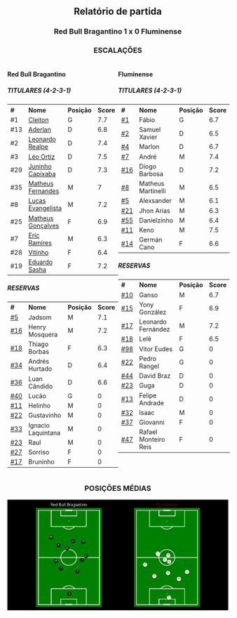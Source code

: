 <h2 style="text-align: center;">Relatório de partida</h3>

<h3 style="text-align: center;">Red Bull Bragantino 1 x 0 Fluminense</h3>

<h3 style="text-align: center;">ESCALAÇÕES</h3>

<div style="text-align: left; display: grid; grid-template-columns: 1fr 1fr;">
  <div>
    <h4>Red Bull Bragantino</h4>
    <table>
        <h5>TITULARES (4-2-3-1)</h5>
        <th>
        #
        </th>
        <th>
        Nome
        </th>
        <th>
        Posição
        </th>
        <th>
        Score
        </th>
        <tr>
            <td>#1
            </td>
            <td><a href="../players/11067443_844576.md">Cleiton</a>
            </td>
            <td>G
            </td>
            <td>7.7
            </td>
        </tr><tr>
            <td>#13
            </td>
            <td><a href="../players/11067443_584432.md">Aderlan</a>
            </td>
            <td>D
            </td>
            <td>6.8
            </td>
        </tr><tr>
            <td>#2
            </td>
            <td><a href="../players/11067443_977676.md">Leonardo Realpe</a>
            </td>
            <td>D
            </td>
            <td>7.4
            </td>
        </tr><tr>
            <td>#3
            </td>
            <td><a href="../players/11067443_869643.md">Léo Ortiz</a>
            </td>
            <td>D
            </td>
            <td>7.5
            </td>
        </tr><tr>
            <td>#29
            </td>
            <td><a href="../players/11067443_870556.md">Juninho Capixaba</a>
            </td>
            <td>D
            </td>
            <td>7.3
            </td>
        </tr><tr>
            <td>#35
            </td>
            <td><a href="../players/11067443_840150.md">Matheus Fernandes</a>
            </td>
            <td>M
            </td>
            <td>7
            </td>
        </tr><tr>
            <td>#8
            </td>
            <td><a href="../players/11067443_331397.md">Lucas Evangelista</a>
            </td>
            <td>M
            </td>
            <td>7.2
            </td>
        </tr><tr>
            <td>#25
            </td>
            <td><a href="../players/11067443_1175553.md">Matheus Gonçalves</a>
            </td>
            <td>F
            </td>
            <td>6.9
            </td>
        </tr><tr>
            <td>#7
            </td>
            <td><a href="../players/11067443_950545.md">Eric Ramires</a>
            </td>
            <td>M
            </td>
            <td>6.3
            </td>
        </tr><tr>
            <td>#28
            </td>
            <td><a href="../players/11067443_982405.md">Vitinho</a>
            </td>
            <td>F
            </td>
            <td>6.4
            </td>
        </tr><tr>
            <td>#19
            </td>
            <td><a href="../players/11067443_143846.md">Eduardo Sasha</a>
            </td>
            <td>F
            </td>
            <td>7.2
            </td>
        </tr>
        </table>
        <table>
        <h5> RESERVAS</h5>
        <th>
        #
        </th>
        <th>
        Nome
        </th>
        <th>
        Posição
        </th>
        <th>
        Score
        </th>
        <tr>
            <td><a href="./players/11067443_964127.md">#5</a>
            </td>
            <td>Jadsom
            </td>
            <td>M
            </td>
            <td>7.1
            </td>
        </tr><tr>
            <td><a href="./players/11067443_1170680.md">#16</a>
            </td>
            <td>Henry Mosquera
            </td>
            <td>M
            </td>
            <td>7.2
            </td>
        </tr><tr>
            <td><a href="./players/11067443_1018547.md">#18</a>
            </td>
            <td>Thiago Borbas
            </td>
            <td>F
            </td>
            <td>6.3
            </td>
        </tr><tr>
            <td><a href="./players/11067443_987589.md">#34</a>
            </td>
            <td>Andrés Hurtado
            </td>
            <td>D
            </td>
            <td>6.4
            </td>
        </tr><tr>
            <td><a href="./players/11067443_905459.md">#36</a>
            </td>
            <td>Luan Cândido
            </td>
            <td>D
            </td>
            <td>6.6
            </td>
        </tr><tr>
            <td><a href="./players/11067443_981586.md">#40</a>
            </td>
            <td>Lucão
            </td>
            <td>G
            </td>
            <td>0
            </td>
        </tr><tr>
            <td><a href="./players/11067443_906837.md">#11</a>
            </td>
            <td>Helinho
            </td>
            <td>M
            </td>
            <td>0
            </td>
        </tr><tr>
            <td><a href="./players/11067443_1463904.md">#22</a>
            </td>
            <td>Gustavinho
            </td>
            <td>M
            </td>
            <td>0
            </td>
        </tr><tr>
            <td><a href="./players/11067443_948004.md">#33</a>
            </td>
            <td>Ignacio Laquintana
            </td>
            <td>M
            </td>
            <td>0
            </td>
        </tr><tr>
            <td><a href="./players/11067443_870760.md">#23</a>
            </td>
            <td>Raul
            </td>
            <td>M
            </td>
            <td>0
            </td>
        </tr><tr>
            <td><a href="./players/11067443_1105595.md">#27</a>
            </td>
            <td>Sorriso
            </td>
            <td>F
            </td>
            <td>0
            </td>
        </tr><tr>
            <td><a href="./players/11067443_1124246.md">#17</a>
            </td>
            <td>Bruninho
            </td>
            <td>F
            </td>
            <td>0
            </td>
        </tr>
     </table>
</div>
  <div>
    <h4>Fluminense</h4>
    <table>
        <h5>TITULARES (4-2-3-1)</h5>
        <th>
        #
        </th>
        <th>
        Nome
        </th>
        <th>
        Posição
        </th>
        <th>
        Score
        </th>
        <tr>
            <td><a href="./players/11067443_17785.md">#1</a>
            </td>
            <td>Fábio
            </td>
            <td>G
            </td>
            <td>6.7
            </td>
        </tr><tr>
            <td><a href="./players/11067443_795773.md">#2</a>
            </td>
            <td>Samuel Xavier
            </td>
            <td>D
            </td>
            <td>6.5
            </td>
        </tr><tr>
            <td><a href="./players/11067443_331853.md">#4</a>
            </td>
            <td>Marlon
            </td>
            <td>D
            </td>
            <td>6.7
            </td>
        </tr><tr>
            <td><a href="./players/11067443_1035996.md">#7</a>
            </td>
            <td>André
            </td>
            <td>M
            </td>
            <td>7.4
            </td>
        </tr><tr>
            <td><a href="./players/11067443_243107.md">#16</a>
            </td>
            <td>Diogo Barbosa
            </td>
            <td>D
            </td>
            <td>7.2
            </td>
        </tr><tr>
            <td><a href="./players/11067443_1067671.md">#8</a>
            </td>
            <td>Matheus Martinelli
            </td>
            <td>M
            </td>
            <td>6.5
            </td>
        </tr><tr>
            <td><a href="./players/11067443_1185617.md">#5</a>
            </td>
            <td>Alexsander
            </td>
            <td>M
            </td>
            <td>6.1
            </td>
        </tr><tr>
            <td><a href="./players/11067443_844096.md">#21</a>
            </td>
            <td>Jhon Arias
            </td>
            <td>M
            </td>
            <td>6.3
            </td>
        </tr><tr>
            <td><a href="./players/11067443_840218.md">#55</a>
            </td>
            <td>Danielzinho
            </td>
            <td>M
            </td>
            <td>6.4
            </td>
        </tr><tr>
            <td><a href="./players/11067443_787607.md">#11</a>
            </td>
            <td>Keno
            </td>
            <td>M
            </td>
            <td>7.5
            </td>
        </tr><tr>
            <td><a href="./players/11067443_33238.md">#14</a>
            </td>
            <td>Germán Cano
            </td>
            <td>F
            </td>
            <td>6.6
            </td>
        </tr>
        </table>
        <table>
        <h5> RESERVAS</h5>
        <th>
        #
        </th>
        <th>
        Nome
        </th>
        <th>
        Posição
        </th>
        <th>
        Score
        </th>
        <tr>
            <td><a href="./players/11067443_116853.md">#10</a>
            </td>
            <td>Ganso
            </td>
            <td>M
            </td>
            <td>6.7
            </td>
        </tr><tr>
            <td><a href="./players/11067443_351432.md">#15</a>
            </td>
            <td>Yony González
            </td>
            <td>F
            </td>
            <td>6.9
            </td>
        </tr><tr>
            <td><a href="./players/11067443_846411.md">#17</a>
            </td>
            <td>Leonardo Fernández
            </td>
            <td>M
            </td>
            <td>7.2
            </td>
        </tr><tr>
            <td><a href="./players/11067443_1173457.md">#18</a>
            </td>
            <td>Lelê
            </td>
            <td>F
            </td>
            <td>6.5
            </td>
        </tr><tr>
            <td><a href="./players/11067443_927666.md">#98</a>
            </td>
            <td>Vitor Eudes
            </td>
            <td>G
            </td>
            <td>0
            </td>
        </tr><tr>
            <td><a href="./players/11067443_1092614.md">#22</a>
            </td>
            <td>Pedro Rangel
            </td>
            <td>G
            </td>
            <td>0
            </td>
        </tr><tr>
            <td><a href="./players/11067443_46942.md">#44</a>
            </td>
            <td>David Braz
            </td>
            <td>D
            </td>
            <td>0
            </td>
        </tr><tr>
            <td><a href="./players/11067443_928134.md">#23</a>
            </td>
            <td>Guga
            </td>
            <td>D
            </td>
            <td>0
            </td>
        </tr><tr>
            <td><a href="./players/11067443_1502619.md">#13</a>
            </td>
            <td>Felipe Andrade
            </td>
            <td>D
            </td>
            <td>0
            </td>
        </tr><tr>
            <td><a href="./players/11067443_1464519.md">#32</a>
            </td>
            <td>Isaac
            </td>
            <td>M
            </td>
            <td>0
            </td>
        </tr><tr>
            <td><a href="./players/11067443_1036002.md">#37</a>
            </td>
            <td>Giovanni
            </td>
            <td>F
            </td>
            <td>0
            </td>
        </tr><tr>
            <td><a href="./players/11067443_1485293.md">#47</a>
            </td>
            <td>Rafael Monteiro Reis
            </td>
            <td>F
            </td>
            <td>0
            </td>
        </tr>
     </table>
  </div>
</div>

<h3 style="text-align: center;">POSIÇÕES MÉDIAS</h3>
<img src=avg_positions/11067443.png>